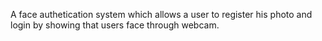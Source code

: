 A face authetication system which allows a user to register his photo and login by showing that users face through webcam.
